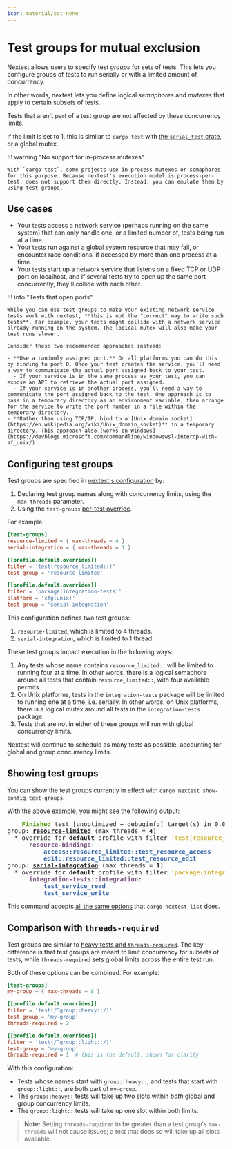 ```yaml
---
icon: material/set-none
---
```


# Test groups for mutual exclusion

<!-- md:version 0.9.48 -->

Nextest allows users to specify test _groups_ for sets of tests. This lets you configure groups of tests to run serially or with a limited amount of concurrency.

In other words, nextest lets you define logical _semaphores_ and _mutexes_ that apply to certain subsets of tests.

Tests that aren't part of a test group are not affected by these concurrency limits.

If the limit is set to 1, this is similar to `cargo test` with [the `serial_test` crate](https://crates.io/crates/serial_test), or a global mutex.

!!! warning "No support for in-process mutexes"

    With `cargo test`, some projects use in-process mutexes or semaphores for this purpose. Because nextest's execution model is process-per-test, does not support them directly. Instead, you can emulate them by using test groups.

## Use cases

- Your tests access a network service (perhaps running on the same system) that can only handle one, or a limited number of, tests being run at a time.
- Your tests run against a global system resource that may fail, or encounter race conditions, if accessed by more than one process at a time.
- Your tests start up a network service that listens on a fixed TCP or UDP port on localhost, and if several tests try to open up the same port concurrently, they'll collide with each other.

!!! info "Tests that open ports"

    While you can use test groups to make your existing network service tests work with nextest, **this is not the "correct" way to write such tests**. For example, your tests might collide with a network service already running on the system. The logical mutex will also make your test runs slower.

    Consider these two recommended approaches instead:

    - **Use a randomly assigned port.** On all platforms you can do this by binding to port 0. Once your test creates the service, you'll need a way to communicate the actual port assigned back to your test.
      - If your service is in the same process as your test, you can expose an API to retrieve the actual port assigned.
      - If your service is in another process, you'll need a way to communicate the port assigned back to the test. One approach is to pass in a temporary directory as an environment variable, then arrange for the service to write the port number in a file within the temporary directory.
    - **Rather than using TCP/IP, bind to a [Unix domain socket](https://en.wikipedia.org/wiki/Unix_domain_socket)** in a temporary directory. This approach also [works on Windows](https://devblogs.microsoft.com/commandline/windowswsl-interop-with-af_unix/).

## Configuring test groups

Test groups are specified in [nextest's configuration](index.md) by:

1. Declaring test group names along with concurrency limits, using the `max-threads` parameter.
2. Using the `test-groups` [per-test override](per-test-overrides.md).

For example:

```toml
[test-groups]
resource-limited = { max-threads = 4 }
serial-integration = { max-threads = 1 }

[[profile.default.overrides]]
filter = 'test(resource_limited::)'
test-group = 'resource-limited'

[[profile.default.overrides]]
filter = 'package(integration-tests)'
platform = 'cfg(unix)'
test-group = 'serial-integration'
```

This configuration defines two test groups:

1. `resource-limited`, which is limited to 4 threads.
2. `serial-integration`, which is limited to 1 thread.

These test groups impact execution in the following ways:

1. Any tests whose name contains `resource_limited::` will be limited to running four at a time. In other words, there is a logical semaphore around all tests that contain `resource_limited::`, with four available permits.
2. On Unix platforms, tests in the `integration-tests` package will be limited to running one at a time, i.e. serially. In other words, on Unix platforms, there is a logical mutex around all tests in the `integration-tests` package.
3. Tests that are not in either of these groups will run with global concurrency limits.

Nextest will continue to schedule as many tests as possible, accounting for global and group concurrency limits.

## Showing test groups

You can show the test groups currently in effect with `cargo nextest show-config test-groups`.

With the above example, you might see the following output:

<pre>
<font color="#4E9A06"><b>    Finished</b></font> test [unoptimized + debuginfo] target(s) in 0.09s
group: <u style="text-decoration-style:single"><b>resource-limited</b></u> (max threads = <b>4</b>)
  * override for <b>default</b> profile with filter <font color="#C4A000">&apos;test(resource_limited::)&apos;</font>:
      <font color="#75507B"><b>resource-bindings</b></font>:
          <font color="#3465A4"><b>access::resource_limited::test_resource_access</b></font>
          <font color="#3465A4"><b>edit::resource_limited::test_resource_edit</b></font>
group: <u style="text-decoration-style:single"><b>serial-integration</b></u> (max threads = <b>1</b>)
  * override for <b>default</b> profile with filter <font color="#C4A000">&apos;package(integration-tests)&apos;</font>:
      <font color="#75507B"><b>integration-tests::integration</b></font>:
          <font color="#3465A4"><b>test_service_read</b></font>
          <font color="#3465A4"><b>test_service_write</b></font>
</pre>

This command accepts [all the same options](../listing.md#options-and-arguments) that `cargo nextest list` does.

## Comparison with `threads-required`

Test groups are similar to [heavy tests and `threads-required`](threads-required.md). The key difference is that test groups are meant to limit concurrency for subsets of tests, while `threads-required` sets global limits across the entire test run.

Both of these options can be combined. For example:

```toml
[test-groups]
my-group = { max-threads = 8 }

[[profile.default.overrides]]
filter = 'test(/^group::heavy::/)'
test-group = 'my-group'
threads-required = 2

[[profile.default.overrides]]
filter = 'test(/^group::light::/)'
test-group = 'my-group'
threads-required = 1  # this is the default, shown for clarity
```

With this configuration:

- Tests whose names start with `group::heavy::`, and tests that start with `group::light::`, are both part of `my-group`.
- The `group::heavy::` tests will take up two slots within _both_ global and group concurrency limits.
- The `group::light::` tests will take up one slot within both limits.

> **Note:** Setting `threads-required` to be greater than a test group's `max-threads` will not cause issues; a test that does so will take up all slots available.
